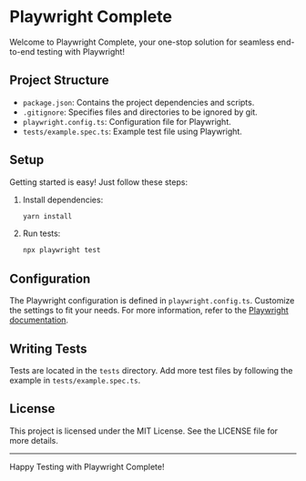 # Playwright Complete

Welcome to Playwright Complete, your one-stop solution for seamless end-to-end testing with Playwright!

## Project Structure

- `package.json`: Contains the project dependencies and scripts.
- `.gitignore`: Specifies files and directories to be ignored by git.
- `playwright.config.ts`: Configuration file for Playwright.
- `tests/example.spec.ts`: Example test file using Playwright.

## Setup

Getting started is easy! Just follow these steps:

1. Install dependencies:

   ```sh
   yarn install
   ```

2. Run tests:

   ```sh
   npx playwright test
   ```

## Configuration

The Playwright configuration is defined in `playwright.config.ts`. Customize the settings to fit your needs. For more information, refer to the [Playwright documentation](https://playwright.dev/docs/test-configuration).

## Writing Tests

Tests are located in the `tests` directory. Add more test files by following the example in `tests/example.spec.ts`.

## License

This project is licensed under the MIT License. See the LICENSE file for more details.

---

Happy Testing with Playwright Complete!
